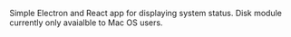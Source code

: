 Simple Electron and React app for displaying system status. Disk module currently only avaialble to Mac OS users.

